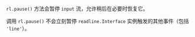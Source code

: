 <!-- YAML
added: v0.3.4
-->

`rl.pause()` 方法会暂停 `input` 流，允许稍后在必要时恢复它。

调用 `rl.pause()` 不会立刻暂停 `readline.Interface` 实例触发的其他事件（包括 `'line'`）。

